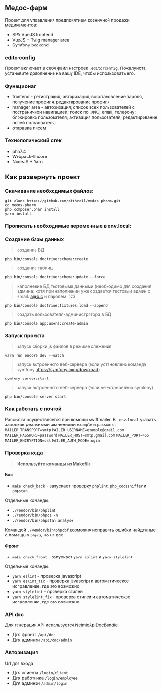 ## Медос-фарм
Проект для управления предприятием розничной продажи медикаментов:
* SPA VueJS frontend
* VueJS + Twig manager area
* Symfony backend

### editorconfig

Проект включает в себя файл настроек `.editorconfig`. Пожалуйста, установите дополнение на вашу IDE, чтобы использовать его.

### Функционал
* frontend - регистрация, авторизация, восстановление пароля, получение профиля, редактирование профиля
* manager area - авторизация; список всех пользователей с постраничной навигацией; поиск по ФИО, email, телефону; блокировка пользователя; активация пользователя; редактирование полей пользователя;
* отправка писем

### Технологический стек
* php7.4
* Webpack-Encore
* NodeJS + Yarn

## Как развернуть проект
### Скачивание необходимых файлов:
```shell script
git clone https://github.com/dithreil/medos-pharm.git
cd medos-pharm
php composer.phar install
yarn install
```

### Прописать необходимые переменные в env.local:


### Создание базы данных
> создание БД
```shell script
php bin/console doctrine:schema:create
```
> создание таблиц
```shell script
php bin/console doctrine:schema:update --force
```

> наполнение БД тестовыми данными (необходимо для создания админа)
> хотя при наполнении уже создаётся тестовый админ
> с email: a@b.c и паролем: 123
```shell script
php bin/console doctrine:fixtures:load --append
```

> создать пользователя-администратора в БД
```shell script
php bin/console app:users:create-admin
```  

### Запуск проекта
> запуск сборки js файлов в режиме слежения
```shell script
yarn run encore dev --watch
```
> запуск встроенного веб-сервера (если установлена команда symfony https://symfony.com/download)
```shell script
symfony server:start
```
> запуск встроенного веб-сервера (если не установлена symfony)
```shell script
php bin/console server:start
```

### Как работать с почтой
Рассылка осуществляется при помощи swiftmailer.
В `.env.local` указать заполнив реальными значениями `example` и `password`:
`MAILER_TRANSPORT=smtp`
`MAILER_USERNAME=example@gmail.com`
`MAILER_PASSWORD=password`
`MAILER_HOST=smtp.gmail.com`
`MAILER_PORT=465`
`MAILER_ENCRYPTION=ssl`
`MAILER_AUTH_MODE=login`

### Проверка кода

> **Используйте команды из Makefile**

#### Бэк

* `make check_back` - запускает проверку `phplint`, `php_codesniffer` и `phpstan`

Отдельные команды:

* `./vendor/bin/phplint`
* `./vendor/bin/phpcs -n`
* `./vendor/bin/phpstan analyse`

Командой `./vendor/bin/phpcbf` возможно исправить ошибки найденные с помощью `phpcs`, но не все

#### Фронт

* `make check_front` - запускает `yarn eslint` и `yarn stylelint`

Отдельные команды:

* `yarn eslint` - проверка javascript
* `yarn eslint_fix` - проверка javascript и автоматическое исправление, где это возможно
* `yarn stylelint` - проверка стилей
* `yarn stylelint_fix` - проверка стилей и автоматическое исправление, где это возможно

### API doc

Для генерации API используется NelmioApiDocBundle

* Для фронта `/api/doc`
* Для админки `/api/doc/admin`

### Авторизация

Url для входа

* Для клиента `/login/client`
* Для работника `/login/employee`
* Для админки `/admin/login`
